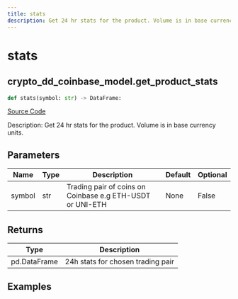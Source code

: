 ```yaml
---
title: stats
description: Get 24 hr stats for the product. Volume is in base currency units.
---
```

# stats

## crypto_dd_coinbase_model.get_product_stats

```python
def stats(symbol: str) -> DataFrame:
```
[Source Code](https://github.com/OpenBB-finance/OpenBBTerminal/tree/main/openbb_terminal/cryptocurrency/due_diligence/coinbase_model.py#L188)

Description: Get 24 hr stats for the product. Volume is in base currency units.

## Parameters

| Name | Type | Description | Default | Optional |
| ---- | ---- | ----------- | ------- | -------- |
| symbol | str | Trading pair of coins on Coinbase e.g ETH-USDT or UNI-ETH | None | False |

## Returns

| Type | Description |
| ---- | ----------- |
| pd.DataFrame | 24h stats for chosen trading pair |

## Examples

